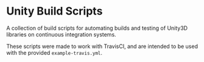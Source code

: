 # Unity Build Scripts

A collection of build scripts for automating builds and testing of Unity3D
libraries on continuous integration systems.

These scripts were made to work with TravisCI, and are intended to be used with
the provided `example-travis.yml`.

